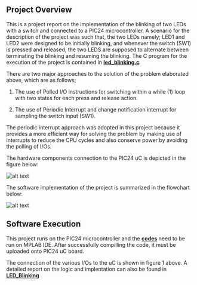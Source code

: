 ## Project Overview
This is a project report on the implementation of the blinking of two LEDs with a switch and connected to a PIC24 microcontroller. 
A scenario for the description of the project was such that, the two LEDs namely; LED1 and LED2 were designed to be initially blinking, and whenever the switch (SW1) is pressed and released, the two LEDS are supposed to alternate between terminating the blinking and resuming the blinking. 
The C program for the execution of the project is contained in <i class="icon-cog"></i> **[led_blinking.c](https://github.com/emmanuelaboah/Computer_Architecture/blob/master/LED%20Blinking/led_blinking.c)**

There are two major approaches to the solution of the problem elaborated above, which are as follows;

1. The use of Polled I/O instructions for switching within a while (1) loop with two states for each press and release action.

2. The use of Periodic Interrupt and change notification interrupt for sampling the switch input (SW1).



The periodic interrupt approach was adopted in this project because 
it provides a more efficient way for solving the problem by making use of interrupts to reduce the CPU cycles and also 
conserve power by avoiding the polling of I/Os.

The hardware components connection to the PIC24 uC is depicted in the figure below:

![alt text](https://github.com/emmanuelaboah/Computer_Architecture/blob/master/LED%20Blinking/images/hardware_design.png)


The software implementation of the project is summarized in the flowchart below:

![alt text](https://github.com/emmanuelaboah/Computer_Architecture/blob/master/LED%20Blinking/images/flowchart.png)


## Software Execution

This project runs on the PIC24 microcontroller and the <i class="icon-cog"></i> **[codes](https://github.com/emmanuelaboah/Computer_Architecture/blob/master/LED%20Blinking/led_blinking.c)** need to be run on MPLAB IDE.
After successfully compilling the code, it must be uploaded onto PIC24 uC board.

The connection of the various I/Os to the uC is shown in figure 1 above. 
A detailed report on the logic and implentation can also be found in <i class="icon-cog"></i> **[LED_Blinking](https://github.com/emmanuelaboah/Computer_Architecture/blob/master/LED%20Blinking/LED_Blinking_PIC24.pdf)**


